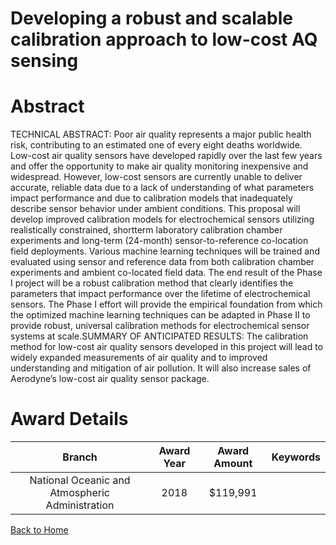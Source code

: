 
Developing a robust and scalable calibration approach to low-cost AQ sensing
============================================================================

# Abstract


TECHNICAL ABSTRACT: Poor air quality represents a major public health risk, contributing to an estimated one of every eight deaths worldwide. Low-cost air quality sensors have developed rapidly over the last few years and offer the opportunity to make air quality monitoring inexpensive and widespread. However, low-cost sensors are currently unable to deliver accurate, reliable data due to a lack of understanding of what parameters impact performance and due to calibration models that inadequately describe sensor behavior under ambient conditions. This proposal will develop improved calibration models for electrochemical sensors utilizing realistically constrained, shortterm laboratory calibration chamber experiments and long-term (24-month) sensor-to-reference co-location field deployments. Various machine learning techniques will be trained and evaluated using sensor and reference data from both calibration chamber experiments and ambient co-located field data. The end result of the Phase I project will be a robust calibration method that clearly identifies the parameters that impact performance over the lifetime of electrochemical sensors. The Phase I effort will provide the empirical foundation from which the optimized machine learning techniques can be adapted in Phase II to provide robust, universal calibration methods for electrochemical sensor systems at scale.SUMMARY OF ANTICIPATED RESULTS: The calibration method for low-cost air quality sensors developed in this project will lead to widely expanded measurements of air quality and to improved understanding and mitigation of air pollution. It will also increase sales of Aerodyne’s low-cost air quality sensor package.  

# Award Details

|Branch|Award Year|Award Amount|Keywords|
| :---: | :---: | :---: | :---: |
|National Oceanic and Atmospheric Administration|2018|$119,991||
  
  


[Back to Home](https://github.com/chrischow/dod_sbir_awards/Reports/JT/#395)